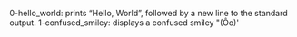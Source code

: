 0-hello_world: prints “Hello, World”, followed by a new line to the standard output.
1-confused_smiley: displays a confused smiley "(Ôo)'
